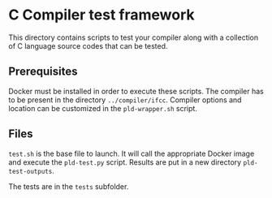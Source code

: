 # C Compiler test framework

This directory contains scripts to test your compiler along with 
a collection of C language source codes that can be tested.

## Prerequisites

Docker must be installed in order to execute these scripts. The compiler has 
to be present in the directory `../compiler/ifcc`. Compiler options and location
can be customized in the `pld-wrapper.sh` script.

## Files

`test.sh` is the base file to launch. It will call the appropriate Docker
image and execute the `pld-test.py` script. Results are put in a new directory
`pld-test-outputs`.

The tests are in the `tests` subfolder. 
